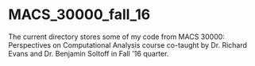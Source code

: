 # MACS_30000_fall_16
The current directory stores some of my code from MACS 30000: Perspectives on Computational Analysis course co-taught by Dr. Richard Evans and Dr. Benjamin Soltoff in Fall '16 quarter.
